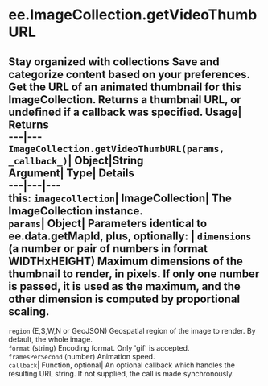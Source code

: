 
#  ee.ImageCollection.getVideoThumbURL 
Stay organized with collections  Save and categorize content based on your preferences. 
Get the URL of an animated thumbnail for this ImageCollection. 
Returns a thumbnail URL, or undefined if a callback was specified.
Usage| Returns  
---|---  
`ImageCollection.getVideoThumbURL(params,  _callback_)`| Object|String  
Argument| Type| Details  
---|---|---  
this: `imagecollection`| ImageCollection| The ImageCollection instance.  
`params`| Object| Parameters identical to ee.data.getMapId, plus, optionally:  | ` dimensions ` (a number or pair of numbers in format WIDTHxHEIGHT) Maximum dimensions of the thumbnail to render, in pixels. If only one number is passed, it is used as the maximum, and the other dimension is computed by proportional scaling.  
---  
` region ` (E,S,W,N or GeoJSON) Geospatial region of the image to render. By default, the whole image.  
` format ` (string) Encoding format. Only 'gif' is accepted.  
` framesPerSecond ` (number) Animation speed.  
`callback`| Function, optional| An optional callback which handles the resulting URL string. If not supplied, the call is made synchronously.  
